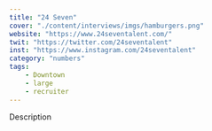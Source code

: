 ```yaml
---
title: "24 Seven"
cover: "./content/interviews/imgs/hamburgers.png"
website: "https://www.24seventalent.com/"
twit: "https://twitter.com/24seventalent"
inst: "https://www.instagram.com/24seventalent"
category: "numbers"
tags:
    - Downtown
    - large
    - recruiter
---
```


Description
